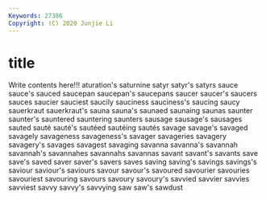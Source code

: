 ```yaml
---
Keywords: 27386
Copyright: (C) 2020 Junjie Li
---
```


# title

Write contents here!!!
aturation's 
saturnine 
satyr 
satyr's
satyrs 
sauce 
sauce's 
sauced 
saucepan 
saucepan's 
saucepans 
saucer 
saucer's 
saucers
sauces 
saucier 
sauciest 
saucily 
sauciness 
sauciness's 
saucing 
saucy 
sauerkraut 
sauerkraut's
sauna 
sauna's 
saunaed 
saunaing 
saunas 
saunter 
saunter's 
sauntered 
sauntering 
saunters
sausage 
sausage's 
sausages 
sauted 
sauté 
sauté's 
sautéed 
sautéing 
sautés 
savage
savage's 
savaged 
savagely 
savageness 
savageness's 
savager 
savageries 
savagery 
savagery's 
savages
savagest 
savaging 
savanna 
savanna's 
savannah 
savannah's 
savannahes 
savannahs 
savannas 
savant
savant's 
savants 
save 
save's 
saved 
saver 
saver's 
savers 
saves 
saving
saving's 
savings 
savings's 
saviour 
saviour's 
saviours 
savour 
savour's 
savoured 
savourier
savouries 
savouriest 
savouring 
savours 
savoury 
savoury's 
savvied 
savvier 
savvies 
savviest
savvy 
savvy's 
savvying 
saw 
saw's 
sawdust 
